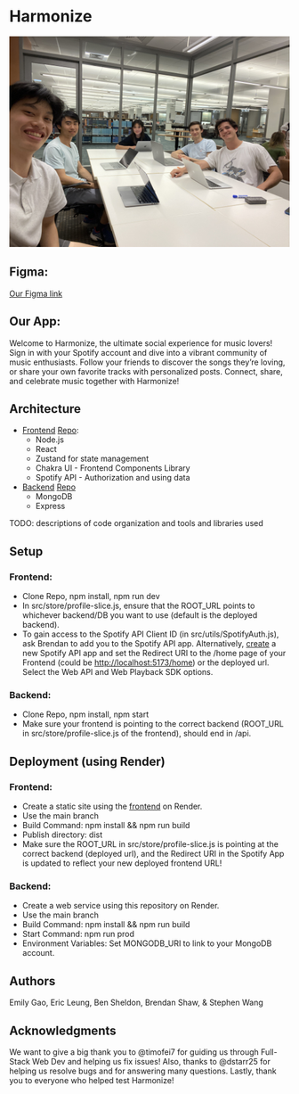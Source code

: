 # Harmonize

![Team Photo](src/img/team_photo_1.JPG?raw=true)

## Figma:
[Our Figma link](https://www.figma.com/design/d1LRKIo9vALvQktj60IxuR/mockup-draft-1?node-id=0%3A1&t=XEGMeyuZymvdAH84-1)

## Our App:
Welcome to Harmonize, the ultimate social experience for music lovers! Sign in with your Spotify account and dive into a vibrant community of music enthusiasts. Follow your friends to discover the songs they’re loving, or share your own favorite tracks with personalized posts. Connect, share, and celebrate music together with Harmonize!


## Architecture
- [Frontend](https://harmonize-client.onrender.com) [Repo](https://github.com/dartmouth-cs52-24s/project-client-spotify-sharing):
  - Node.js
  - React
  - Zustand for state management
  - Chakra UI - Frontend Components Library
  - Spotify API - Authorization and using data
- [Backend](https://project-api-spotify-sharing.onrender.com) [Repo](https://github.com/dartmouth-cs52-24s/project-api-spotify-sharing)
  - MongoDB
  - Express

TODO:  descriptions of code organization and tools and libraries used

## Setup
### Frontend:
- Clone Repo, npm install, npm run dev
- In src/store/profile-slice.js, ensure that the ROOT_URL points to whichever backend/DB you want to use (default is the deployed backend).
- To gain access to the Spotify API Client ID (in src/utils/SpotifyAuth.js), ask Brendan to add you to the Spotify API app. Alternatively, [create](https://developer.spotify.com/dashboard/create) a new Spotify API app and set the Redirect URI to the /home page of your Frontend (could be [http://localhost:5173/home](http://localhost:5173/home)) or the deployed url. Select the Web API and Web Playback SDK options.

### Backend:
- Clone Repo, npm install, npm start
- Make sure your frontend is pointing to the correct backend (ROOT_URL in src/store/profile-slice.js of the frontend), should end in /api.

## Deployment (using Render)
### Frontend:
- Create a static site using the [frontend](https://github.com/dartmouth-cs52-24s/project-client-spotify-sharing) on Render.
- Use the main branch
- Build Command: npm install && npm run build
- Publish directory: dist
- Make sure the ROOT_URL in src/store/profile-slice.js is pointing at the correct backend (deployed url), and the Redirect URI in the Spotify App is updated to reflect your new deployed frontend URL!

### Backend: 
- Create a web service using this repository on Render.
- Use the main branch
- Build Command: npm install && npm run build
- Start Command: npm run prod
- Environment Variables: Set MONGODB_URI to link to your MongoDB account.

## Authors

Emily Gao, Eric Leung, Ben Sheldon, Brendan Shaw, & Stephen Wang

## Acknowledgments
We want to give a big thank you to @timofei7 for guiding us through Full-Stack Web Dev and helping us fix issues! Also, thanks to @dstarr25 for helping us resolve bugs and for answering many questions. Lastly, thank you to everyone who helped test Harmonize!
